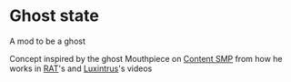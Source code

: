 # Ghost state

A mod to be a ghost

Concept inspired by the ghost Mouthpiece on [Content SMP](https://thecontentsmp.tumblr.com) from how he works in [RAT](https://www.youtube.com/@doctor4t)'s and [Luxintrus](https://www.youtube.com/@Luxintrus)'s videos